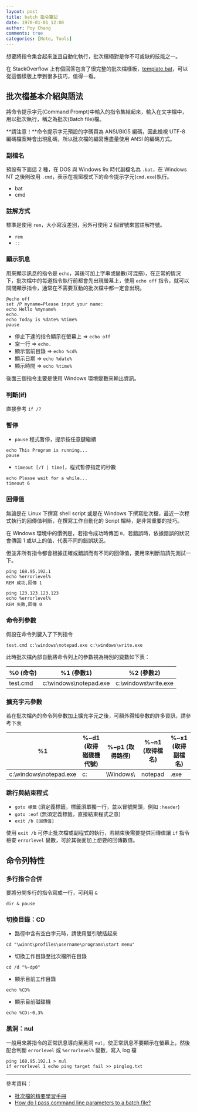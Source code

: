 ```yaml
---
layout: post
title: batch 指令筆記
date: 1970-01-01 12:00
author: Poy Chang
comments: true
categories: [Note, Tools]
---
```


想要將指令集合起來並且自動化執行，批次檔絕對是你不可或缺的技能之一。

在 StackOverflow 上有個回答包含了很完整的批次檔樣板，[template.bat](https://stackoverflow.com/a/45070967/3803939)，可以從這個樣版上學到很多技巧，值得一看。

## 批次檔基本介紹與語法

將命令提示字元(Command Prompt)中輸入的指令集結起來，輸入在文字檔中，用以批次執行，稱之為批次(Batch file)檔。

**請注意！**命令提示字元預設的字碼頁為 ANSI/BIG5 編碼，因此檢視 UTF-8 編碼檔案時會出現亂碼，所以批次檔的編寫應盡量使用 ANSI 的編碼方式。

### 副檔名

預設有下面這 2 種，在 DOS 與 Windows 9x 時代副檔名為 `.bat`，在 Windows NT 之後則改用 `.cmd`，表示在視窗模式下的命令提示字元(`cmd.exe`)執行。

- bat
- cmd

### 註解方式

標準是使用 `rem`，大小寫沒差別，另外可使用 2 個冒號來當註解符號。

- `rem`
- `::`

### 顯示訊息

用來顯示訊息的指令是 `echo`，其後可加上字串或變數(可混搭)，在正常的情況下，批次檔中的每道指令執行前都會先出現螢幕上，使用 `echo off` 指令，就可以關閉顯示指令，通常在不需要互動的批次檔中都一定會出現。

```
@echo off
set /P myname=Please input your name:
echo Hello %myname%
echo.
echo Today is %date% %time%
pause
```

- 停止下達的指令顯示在螢幕上 => `echo off`
- 空一行 => `echo.`
- 顯示當前目錄 => `echo %cd%`
- 顯示日期 => `echo %date%`
- 顯示時間 => `echo %time%`

後面三個指令主要是使用 Windows 環境變數來輸出資訊。

### 判斷(if)

直接參考 `if /?`

### 暫停

- `pause` 程式暫停，提示按任意鍵繼續

```
echo This Program is running...
pause
```

- `timeout [/T | time]`，程式暫停指定的秒數

```
echo Please wait for a while...
timeout 6
```

### 回傳值

無論是在 Linux 下撰寫 shell script 或是在 Windows 下撰寫批次檔，最近一次程式執行的回傳值判斷，在撰寫工作自動化的 Script 檔時，是非常重要的技巧。

在 Windows 環境中的慣例是，若指令成功時傳回 `0`，若錯誤時，依據錯誤的狀況會傳回 1 或以上的值，代表不同的錯誤狀況。

但並非所有指令都會根據正確或錯誤而有不同的回傳值，要用來判斷前請先測試一下。

```
ping 168.95.192.1
echo %errorlevel%
REM 成功,回傳 1

ping 123.123.123.123
echo %errorlevel%
REM 失敗,回傳 0
```

### 命令列參數

假設在命令列鍵入了下列指令

```
test.cmd c:\windows\notepad.exe c:\windows\write.exe
```

此時批次檔內部自動將命令列上的參數視為特別的變數如下表：

<table class="table table-striped">
<thead>
  <tr>
    <th>%0 (命令)</th>
	<th>%1 (參數1)</th>
	<th>%2 (參數2)</th>
  </tr>
</thead>
<tbody>
  <tr>
    <td>test.cmd</td>
	<td>c:\windows\notepad.exe</td>
	<td>c:\windows\write.exe</td>
  </tr>
</tbody>
</table>

### 擴充字元參數

若在批次檔內的命令列參數加上擴充字元之後，可額外得知參數的許多資訊，請參考下表

<table class="table table-striped">
<thead>
  <tr>
    <th>%1</th>
	<th>%~d1 (取得磁碟機代號)</th>
	<th>%~p1 (取得路徑)</th>
	<th>%~n1 (取得檔名)</th>
	<th>%~x1 (取得副檔名)</th>
  </tr>
</thead>
<tbody>
  <tr>
    <td>c:\windows\notepad.exe</td>
	<td>c:</td>
	<td>\Windows\</td>
	<td>notepad	</td>
	<td>.exe</td>
  </tr>
</tbody>
</table>

### 跳行與結束程式

- `goto 標籤` (須定義標籤，標籤須單獨一行，並以冒號開頭，例如 `:header`)
- `goto :eof` (無須定義標籤，直接結束程式之意)
- `exit /b [回傳值]`

使用 `exit /b` 可停止批次檔或副程式的執行，若結束後需要提供回傳值讓 `if` 指令檢查 `errorlevel` 變數，可於其後面加上想要的回傳數值。

## 命令列特性

### 多行指令合併

要將分開多行的指令寫成一行，可利用 `&`

```
dir & pause
```

### 切換目錄：CD

- 路徑中含有空白字元時，請使用雙引號括起來

```
cd "\winnt\profiles\username\programs\start menu"
```

- 切換工作目錄至批次檔所在目錄

```
cd /d "%~dp0"
```

- 顯示目前工作目錄

```
echo %CD%
```

- 顯示目前磁碟機

```
echo %CD:~0,3%
```

### 黑洞：nul

一般用來將指令的正常訊息導向至黑洞 `nul`，使正常訊息不要顯示在螢幕上，然後配合判斷 `errorlevel` 或 `%errorlevel%` 變數，寫入 log 檔

```
ping 168.95.192.1 > nul
if errorlevel 1 echo ping target fail >> pinglog.txt
```

---

參考資料：

- [批次檔的精要學習手冊](https://www.gitbook.com/book/peterju/cmddoc)
- [How do I pass command line parameters to a batch file?](https://stackoverflow.com/questions/26551/how-do-i-pass-command-line-parameters-to-a-batch-file)
